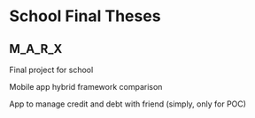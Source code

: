 # School Final Theses
## M_A_R_X

Final project for school

Mobile app hybrid framework comparison

App to manage credit and debt with friend (simply, only for POC)
